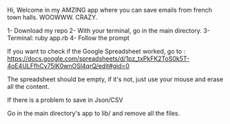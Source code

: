 Hi, Welcome in my AMZING app where you can save emails from french town halls. WOOWWW. CRAZY.

1- Download my repo
2- With your terminal, go in the main directory.
3- Terminal: ruby app.rb
4- Follow the prompt

If you want to check if the Google Spreadsheet worked, go to : https://docs.google.com/spreadsheets/d/1pz_txPkFK2ToS0k5T-4oE4ULFfhCv75lK0wnOSl4qrQ/edit#gid=0

The spreadsheet should be empty, if it's not, just use your mouse and erase all the content.

If there is a problem to save in Json/CSV

Go in the main directory's app to lib/ and remove all the files.